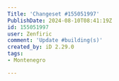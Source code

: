 ```yaml
---
Title: 'Changeset #155051997'
PublishDate: 2024-08-10T08:41:19Z
id: 155051997
user: Zenfiric
comment: 'Update #building(s)'
created_by: iD 2.29.0
tags:
- Montenegro

---
```

